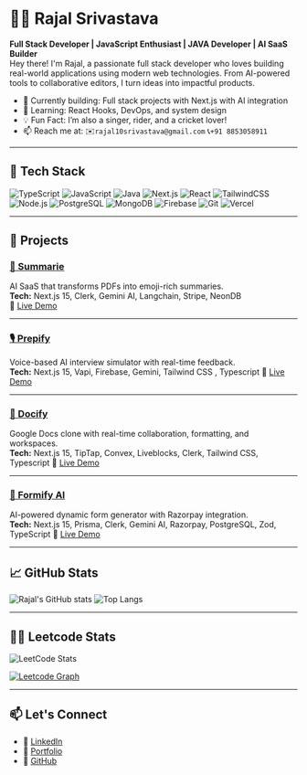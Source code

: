 # 🧑‍💻 Rajal Srivastava

**Full Stack Developer | JavaScript Enthusiast | JAVA Developer | AI SaaS Builder**  
Hey there! I'm Rajal, a passionate full stack developer who loves building real-world applications using modern web technologies. From AI-powered tools to collaborative editors, I turn ideas into impactful products.

- 🔭 Currently building: Full stack projects with Next.js with AI integration
- 🌱 Learning: React Hooks, DevOps, and system design
- 💡 Fun Fact: I’m also a singer, rider, and a cricket lover!
- 📫 Reach me at: ✉️`rajal10srivastava@gmail.com` 📞`+91 8853058911`

---

## 🚀 Tech Stack

![TypeScript](https://img.shields.io/badge/-TypeScript-3178C6?style=flat&logo=typescript&logoColor=white)
![JavaScript](https://img.shields.io/badge/-JavaScript-F7DF1E?style=flat&logo=javascript&logoColor=black)
![Java](https://img.shields.io/badge/-Java-007396?style=flat&logo=java&logoColor=white)
![Next.js](https://img.shields.io/badge/-Next.js-000000?style=flat&logo=next.js)
![React](https://img.shields.io/badge/-React-61DAFB?style=flat&logo=react&logoColor=black)
![TailwindCSS](https://img.shields.io/badge/-TailwindCSS-38B2AC?style=flat&logo=tailwind-css&logoColor=white)
![Node.js](https://img.shields.io/badge/-Node.js-339933?style=flat&logo=node.js&logoColor=white)
![PostgreSQL](https://img.shields.io/badge/-PostgreSQL-4169E1?style=flat&logo=postgresql&logoColor=white)
![MongoDB](https://img.shields.io/badge/-MongoDB-47A248?style=flat&logo=mongodb&logoColor=white)
![Firebase](https://img.shields.io/badge/-Firebase-FFCA28?style=flat&logo=firebase&logoColor=black)
![Git](https://img.shields.io/badge/-Git-F05032?style=flat&logo=git&logoColor=white)
![Vercel](https://img.shields.io/badge/-Vercel-000?style=flat&logo=vercel&logoColor=white)

---

## 💼 Projects

### [📝 Summarie](https://github.com/rajalsrivastava/summarie)  
AI SaaS that transforms PDFs into emoji-rich summaries.  
**Tech:** Next.js 15, Clerk, Gemini AI, Langchain, Stripe, NeonDB  
🔗 [Live Demo](https://summarie.vercel.app/)

---

### [🎙️ Prepify](https://github.com/rajalsrivastava/prepify)  
Voice-based AI interview simulator with real-time feedback.  
**Tech:** Next.js 15, Vapi, Firebase, Gemini, Tailwind CSS , Typescript 
🔗 [Live Demo](https://prepify-ai.vercel.app/)

---

### [📄 Docify](https://github.com/rajalsrivastava/docify)  
Google Docs clone with real-time collaboration, formatting, and workspaces.  
**Tech:** Next.js 15, TipTap, Convex, Liveblocks, Clerk, Tailwind CSS, Typescript
🔗 [Live Demo](https://docify-rajal.vercel.app/)

---

### [🧠 Formify AI](https://github.com/rajalsrivastava/formify.ai)  
AI-powered dynamic form generator with Razorpay integration.  
**Tech:** Next.js 15, Prisma, Clerk, Gemini AI, Razorpay, PostgreSQL, Zod, TypeScript
🔗 [Live Demo](https://formify-rajal.vercel.app/)

---

## 📈 GitHub Stats

![Rajal's GitHub stats](https://github-readme-stats.vercel.app/api?username=rajalsrivastava&show_icons=true&theme=radical)
![Top Langs](https://github-readme-stats.vercel.app/api/top-langs/?username=rajalsrivastava&layout=compact&theme=radical)

---

## 🧑‍💻 Leetcode Stats

![LeetCode Stats](https://leetcard.jacoblin.cool/rajalsrivastava?theme=dark&font=Source%20Code%20Pro&ext=contest)

[![Leetcode Graph](https://leetcode-stats-api.herokuapp.com/rajalsrivastava)](https://leetcode.com/rajalsrivastava)


---

## 📫 Let's Connect

- 💼 [LinkedIn](https://linkedin.com/in/rajalsrivastava)
- 🧠 [Portfolio](https://rajal.dev)
- 🐙 [GitHub](https://github.com/rajalsrivastava)
